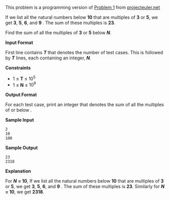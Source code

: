 This problem is a programming version of  [Problem 1](https://projecteuler.net/problem=1)  from  [projecteuler.net](https://projecteuler.net/)

If we list all the natural numbers below **10**  that are multiples of  **3** or  **5**,  we get  **3**, **5**, **6**, and **9** . The sum of these multiples is  **23**.

Find the sum of all the multiples of  **3** or **5**  below  ***N***.

**Input Format**

First line contains ***T*** that denotes the number of test cases. This is followed by  ***T*** lines, each containing an integer,  ***N***.

**Constraints**

 - 1   $\leq$ **T**   $\leq$ $10^5$
 - 1   $\leq$ **N**   $\leq$ $10^9$

**Output Format**

For each test case, print an integer that denotes the sum of all the multiples of  or  below  .

**Sample Input**

    2
    10
    100

**Sample Output**

    23
    2318

**Explanation**

For  ***N*** **= 10**, If we list all the natural numbers below **10**  that are multiples of  **3** or  **5**,  we get  **3**, **5**, **6**, and **9** . The sum of these multiples is  **23**.
Similarly for  ***N*** **= 10**, we get **2318**.